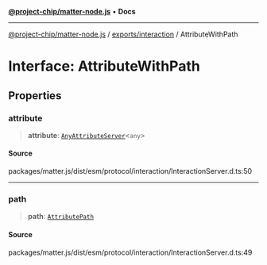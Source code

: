 [**@project-chip/matter-node.js**](../../../README.md) • **Docs**

***

[@project-chip/matter-node.js](../../../modules.md) / [exports/interaction](../README.md) / AttributeWithPath

# Interface: AttributeWithPath

## Properties

### attribute

> **attribute**: [`AnyAttributeServer`](../../cluster/README.md#anyattributeservert)\<`any`\>

#### Source

packages/matter.js/dist/esm/protocol/interaction/InteractionServer.d.ts:50

***

### path

> **path**: [`AttributePath`](AttributePath.md)

#### Source

packages/matter.js/dist/esm/protocol/interaction/InteractionServer.d.ts:49
